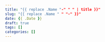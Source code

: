 ```yaml
---
title: "{{ replace .Name "-" " " | title }}"
slug: "{{ replace .Name " " "-" }}"
date: {{ .Date }}
draft: true
tags: []
categories: []
---
```

